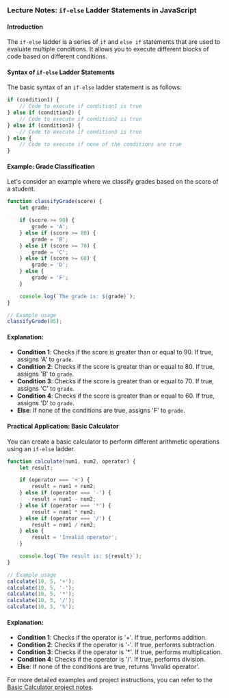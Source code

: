 ### Lecture Notes: `if-else` Ladder Statements in JavaScript

#### Introduction
The `if-else` ladder is a series of `if` and `else if` statements that are used to evaluate multiple conditions. It allows you to execute different blocks of code based on different conditions.

#### Syntax of `if-else` Ladder Statements
The basic syntax of an `if-else` ladder statement is as follows:

```javascript
if (condition1) {
    // Code to execute if condition1 is true
} else if (condition2) {
    // Code to execute if condition2 is true
} else if (condition3) {
    // Code to execute if condition3 is true
} else {
    // Code to execute if none of the conditions are true
}
```

#### Example: Grade Classification

Let's consider an example where we classify grades based on the score of a student.

```javascript
function classifyGrade(score) {
    let grade;

    if (score >= 90) {
        grade = 'A';
    } else if (score >= 80) {
        grade = 'B';
    } else if (score >= 70) {
        grade = 'C';
    } else if (score >= 60) {
        grade = 'D';
    } else {
        grade = 'F';
    }

    console.log(`The grade is: ${grade}`);
}

// Example usage
classifyGrade(85);
```

#### Explanation:
- **Condition 1**: Checks if the score is greater than or equal to 90. If true, assigns 'A' to `grade`.
- **Condition 2**: Checks if the score is greater than or equal to 80. If true, assigns 'B' to `grade`.
- **Condition 3**: Checks if the score is greater than or equal to 70. If true, assigns 'C' to `grade`.
- **Condition 4**: Checks if the score is greater than or equal to 60. If true, assigns 'D' to `grade`.
- **Else**: If none of the conditions are true, assigns 'F' to `grade`.

#### Practical Application: Basic Calculator

You can create a basic calculator to perform different arithmetic operations using an `if-else` ladder.

```javascript
function calculate(num1, num2, operator) {
    let result;

    if (operator === '+') {
        result = num1 + num2;
    } else if (operator === '-') {
        result = num1 - num2;
    } else if (operator === '*') {
        result = num1 * num2;
    } else if (operator === '/') {
        result = num1 / num2;
    } else {
        result = 'Invalid operator';
    }

    console.log(`The result is: ${result}`);
}

// Example usage
calculate(10, 5, '+');
calculate(10, 5, '-');
calculate(10, 5, '*');
calculate(10, 5, '/');
calculate(10, 5, '%');
```

#### Explanation:
- **Condition 1**: Checks if the operator is '+'. If true, performs addition.
- **Condition 2**: Checks if the operator is '-'. If true, performs subtraction.
- **Condition 3**: Checks if the operator is '*'. If true, performs multiplication.
- **Condition 4**: Checks if the operator is '/'. If true, performs division.
- **Else**: If none of the conditions are true, returns 'Invalid operator'.


For more detailed examples and project instructions, you can refer to the [Basic Calculator project notes](https://github.com/Pawan2505/JavaScript-Batch-9AM/blob/main/Project/Basic%20Calculator/Notes.md).